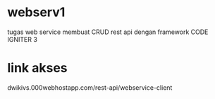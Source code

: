 # webserv1
tugas web service membuat CRUD rest api dengan framework CODE IGNITER 3

# link akses
dwikivs.000webhostapp.com/rest-api/webservice-client
